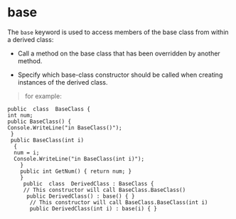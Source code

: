 ﻿
# base
The  `base`  keyword is used to access members of the base class from within a derived class:

-   Call a method on the base class that has been overridden by another method.
    
-   Specify which base-class constructor should be called when creating instances of the derived class.
>for example:
	
	public  class  BaseClass { 
	int num; 
	public BaseClass() {
	Console.WriteLine("in BaseClass()"); 
	 } 
	 public BaseClass(int i)
	  { 
	  num = i;
	  Console.WriteLine("in BaseClass(int i)");
	    } 
	    public int GetNum() { return num; } 
	    }
	     public  class  DerivedClass : BaseClass {
	     // This constructor will call BaseClass.BaseClass()  
	      public DerivedClass() : base() { }
	       // This constructor will call BaseClass.BaseClass(int i)  
	       public DerivedClass(int i) : base(i) { }
